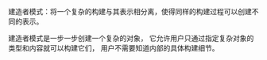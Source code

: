 建造者模式：将一个复杂的构建与其表示相分离，使得同样的构建过程可以创建不同的表示。

建造者模式是一步一步创建一个复杂的对象，
它允许用户只通过指定复杂对象的类型和内容就可以构建它们，
用户不需要知道内部的具体构建细节。